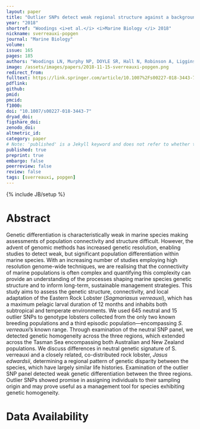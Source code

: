 ```yaml
---
layout: paper
title: "Outlier SNPs detect weak regional structure against a background of genetic homogeneity in the Eastern Rock Lobster, <i>Sagmariasus verreauxi</i>"
year: "2018"
shortref: "Woodings <i>et al.</i> <i>Marine Biology </i> 2018"
nickname: sverreauxi-popgen
journal: "Marine Biology"
volume: 
issue: 165
pages: 185
authors: "Woodings LN, Murphy NP, DOYLE SR, Hall N, Robinson A, Liggins, G, Green BS, Strugnell JM"
image: /assets/images/papers/2018-11-15-sverreauxi-popgen.png
redirect_from: 
fulltext: https://link.springer.com/article/10.1007%2Fs00227-018-3443-7
pdflink: 
github: 
pmid: 
pmcid: 
f1000: 
doi: "10.1007/s00227-018-3443-7"
dryad_doi:
figshare_doi: 
zenodo_doi: 
altmetric_id: 
category: paper
# Note: 'published' is a Jekyll keyword and does not refer to whether the paper is published, but rather to whether this Markdown should be part of the rendered site.
published: true
preprint: true
embargo: false	
peerreview: false
review: false
tags: [sverreauxi, popgen]
---
```

{% include JB/setup %}

# Abstract 

Genetic differentiation is characteristically weak in marine species making assessments of population connectivity and structure difficult. However, the advent of genomic methods has increased genetic resolution, enabling studies to detect weak, but significant population differentiation within marine species. With an increasing number of studies employing high resolution genome-wide techniques, we are realising that the connectivity of marine populations is often complex and quantifying this complexity can provide an understanding of the processes shaping marine species genetic structure and to inform long-term, sustainable management strategies. This study aims to assess the genetic structure, connectivity, and local adaptation of the Eastern Rock Lobster (*Sagmariasus verreauxi*), which has a maximum pelagic larval duration of 12 months and inhabits both subtropical and temperate environments. We used 645 neutral and 15 outlier SNPs to genotype lobsters collected from the only two known breeding populations and a third episodic population—encompassing *S. verreauxi*’s known range. Through examination of the neutral SNP panel, we detected genetic homogeneity across the three regions, which extended across the Tasman Sea encompassing both Australian and New Zealand populations. We discuss differences in neutral genetic signature of S. verreauxi and a closely related, co-distributed rock lobster, *Jasus edwardsii*, determining a regional pattern of genetic disparity between the species, which have largely similar life histories. Examination of the outlier SNP panel detected weak genetic differentiation between the three regions. Outlier SNPs showed promise in assigning individuals to their sampling origin and may prove useful as a management tool for species exhibiting genetic homogeneity.


# Data Availability


